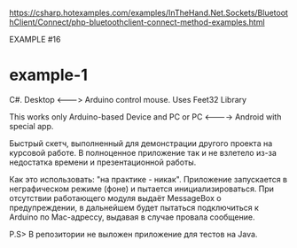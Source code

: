 https://csharp.hotexamples.com/examples/InTheHand.Net.Sockets/BluetoothClient/Connect/php-bluetoothclient-connect-method-examples.html


EXAMPLE #16


# example-1
C#. Desktop <---> Arduino control mouse. Uses Feet32 Library

This works only Arduino-based Device and PC or PC <----> Android with special app.

Быстрый скетч, выполненный для демонстрации другого проекта на курсовой работе. В полноценное приложение так и не взлетело из-за недостатка времени и презентационной работы.

Как это использовать: "на практике - никак". Приложение запускается в неграфическом режиме (фоне) и пытается инициализироваться. При отсутствии работающего модуля выдаёт MessageBox о предупреждении, в дальнейшем будет пытаться подключиться к Arduino по Mac-адрессу, выдавая в случае провала сообщение.

P.S> В репозитории не выложен приложение для тестов на Java.
